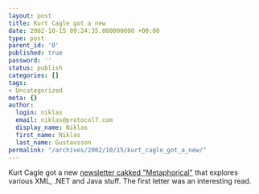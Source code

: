 ```yaml
---
layout: post
title: Kurt Cagle got a new
date: 2002-10-15 09:24:35.000000000 +00:00
type: post
parent_id: '0'
published: true
password: ''
status: publish
categories: []
tags:
- Uncategorized
meta: {}
author:
  login: niklas
  email: niklas@protocol7.com
  display_name: Niklas
  first_name: Niklas
  last_name: Gustavsson
permalink: "/archives/2002/10/15/kurt_cagle_got_a_new/"
---
```

Kurt Cagle got a new [newsletter cakked "Metaphorical"](http://groups.yahoo.com/group/metaphorical/) that explores various XML, .NET and Java stuff. The first letter was an interesting read.

